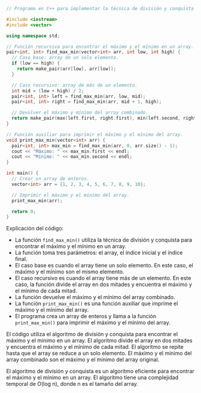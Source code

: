 ```c++
// Programa en C++ para implementar la técnica de división y conquista para encontrar el máximo y el mínimo en un array.

#include <iostream>
#include <vector>

using namespace std;

// Función recursiva para encontrar el máximo y el mínimo en un array.
pair<int, int> find_max_min(vector<int> arr, int low, int high) {
  // Caso base: array de un solo elemento.
  if (low == high) {
    return make_pair(arr[low], arr[low]);
  }

  // Caso recursivo: array de más de un elemento.
  int mid = (low + high) / 2;
  pair<int, int> left = find_max_min(arr, low, mid);
  pair<int, int> right = find_max_min(arr, mid + 1, high);

  // Devolver el máximo y mínimo del array combinado.
  return make_pair(max(left.first, right.first), min(left.second, right.second));
}

// Función auxiliar para imprimir el máximo y el mínimo del array.
void print_max_min(vector<int> arr) {
  pair<int, int> max_min = find_max_min(arr, 0, arr.size() - 1);
  cout << "Máximo: " << max_min.first << endl;
  cout << "Mínimo: " << max_min.second << endl;
}

int main() {
  // Crear un array de enteros.
  vector<int> arr = {1, 2, 3, 4, 5, 6, 7, 8, 9, 10};

  // Imprimir el máximo y el mínimo del array.
  print_max_min(arr);

  return 0;
}
```

Explicación del código:

* La función `find_max_min()` utiliza la técnica de división y conquista para encontrar el máximo y el mínimo en un array.
* La función toma tres parámetros: el array, el índice inicial y el índice final.
* El caso base es cuando el array tiene un solo elemento. En este caso, el máximo y el mínimo son el mismo elemento.
* El caso recursivo es cuando el array tiene más de un elemento. En este caso, la función divide el array en dos mitades y encuentra el máximo y el mínimo de cada mitad.
* La función devuelve el máximo y el mínimo del array combinado.
* La función `print_max_min()` es una función auxiliar que imprime el máximo y el mínimo del array.
* El programa crea un array de enteros y llama a la función `print_max_min()` para imprimir el máximo y el mínimo del array.

El código utiliza el algoritmo de división y conquista para encontrar el máximo y el mínimo en un array. El algoritmo divide el array en dos mitades y encuentra el máximo y el mínimo de cada mitad. El algoritmo se repite hasta que el array se reduce a un solo elemento. El máximo y el mínimo del array combinado son el máximo y el mínimo del array original.

El algoritmo de división y conquista es un algoritmo eficiente para encontrar el máximo y el mínimo en un array. El algoritmo tiene una complejidad temporal de O(log n), donde n es el tamaño del array.